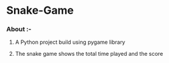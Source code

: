 # Snake-Game

### About :-

1. A Python project build using pygame library

1. The snake game shows the total time played and the score
